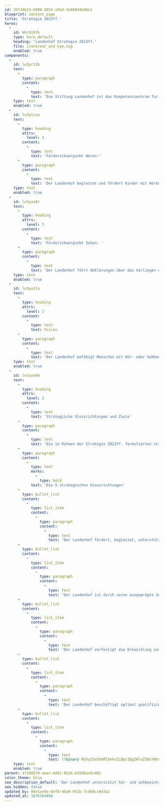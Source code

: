 ```yaml
---
id: 35f34b23-b900-4054-a5bd-3e860d4dd6e1
blueprint: content_page
title: 'Strategie 2023ff.'
heros:
  -
    id: HUr91OYk
    type: hero_default
    heading: 'Landenhof Strategie 2023ff.'
    file: icons/ear_and_eye.svg
    enabled: true
components:
  -
    id: le3yr13b
    text:
      -
        type: paragraph
        content:
          -
            type: text
            text: 'Die Stiftung Landenhof ist das Kompetenzzentrum für Hör- und Sehbeeinträchtigungen im Kanton Aargau. Sie unterstützt Menschen mit Hör- oder Sehbeeinträchtigungen in ihrem selbstbestimmten Leben, indem sie ihre Fähigkeiten, und ihre Entwicklung gezielt fördert.'
    type: text
    enabled: true
  -
    id: le3ytcxe
    text:
      -
        type: heading
        attrs:
          level: 3
        content:
          -
            type: text
            text: 'Förderschwerpunkt Hören:'
      -
        type: paragraph
        content:
          -
            type: text
            text: 'Der Landenhof begleitet und fördert Kinder mit Hörbeeinträchtigungen ab Geburt beim Spracherwerb und in ihrer Gesamtentwicklung, führt audiologische Abklärungen durch und übernimmt die Versorgung mit technischen Hilfsmitteln. Kinder und Jugendliche mit Hörbeeinträchtigungen können am Landenhof alle Stufen der Volksschule besuchen, am Landenhof wohnen oder werden in der Regelschule begleitet. Weiter ist der Landenhof Träger der Beratung für Schwerhörige und Gehörlose Aargau Solothurn, welche schwerhörige und gehörlose Personen jeden Alters, sowie deren Angehörige und Umfeld berät.'
    type: text
    enabled: true
  -
    id: le3yuv8r
    text:
      -
        type: heading
        attrs:
          level: 3
        content:
          -
            type: text
            text: 'Förderschwerpunkt Sehen: '
      -
        type: paragraph
        content:
          -
            type: text
            text: 'Der Landenhof führt Abklärungen über das Vorliegen einer Sehbeeinträchtigung durch und unterstützt Menschen mit Sehbeeinträchtigungen ab Geburt dabei, ihre Sehfähigkeiten optimal zu entwickeln sowie kognitive, motorische, soziale und emotionale Fähigkeiten zu entfalten. Kinder und Jugendliche mit Sehbeeinträchtigungen werden in der Regelschule begleitet oder können voraussichtlich ab dem Schuljahr 2024/25 am Landenhof die Tagessonderschule Sehen besuchen.'
    type: text
    enabled: true
  -
    id: le3yx2la
    text:
      -
        type: heading
        attrs:
          level: 3
        content:
          -
            type: text
            text: Vision
      -
        type: paragraph
        content:
          -
            type: text
            text: 'Der Landenhof befähigt Menschen mit Hör- oder Sehbeeinträchtigungen mit seinen Förderungs-, Beschulungs-, Begleitungs- und Beratungsangeboten individuell, ressourcenstärkend und bedürfnisorientiert zu einem selbstbestimmten Leben in unserer Gesellschaft.'
    type: text
    enabled: true
  -
    id: le3yxo84
    text:
      -
        type: heading
        attrs:
          level: 3
        content:
          -
            type: text
            text: 'Strategische Stossrichtungen und Ziele'
      -
        type: paragraph
        content:
          -
            type: text
            text: 'Die im Rahmen der Strategie 2023ff. formulierten strategischen Ziele lassen sich anhand von 5 strategischen Stossrichtungen zusammenfassen. Die erstaufgeführte Stossrichtung formuliert den übergeordneten Organisationszweck, an dem sich sämtliches Handeln ausrichtet. Die weiteren Stossrichtungen zeigen auf, wie der Landenhof diesem Zweck nachkommen möchte.'
      -
        type: paragraph
        content:
          -
            type: text
            marks:
              -
                type: bold
            text: 'Die 5 strategischen Stossrichtungen'
      -
        type: bullet_list
        content:
          -
            type: list_item
            content:
              -
                type: paragraph
                content:
                  -
                    type: text
                    text: 'Der Landenhof fördert, begleitet, unterstützt und berät Menschen mit Hör- oder Sehbeeinträchtigungen ganzheitlich in allen Lebensphasen und -bereichen.'
      -
        type: bullet_list
        content:
          -
            type: list_item
            content:
              -
                type: paragraph
                content:
                  -
                    type: text
                    text: 'Der Landenhof ist durch seine ausgeprägte Interprofessionalität und seine effektive Vernetzung die Anlaufstelle für Fragen in den Bereichen Hör- und Sehbeeinträchtigungen im Kanton Aargau.'
      -
        type: bullet_list
        content:
          -
            type: list_item
            content:
              -
                type: paragraph
                content:
                  -
                    type: text
                    text: 'Der Landenhof verfestigt die Entwicklung zum Kompetenzzentrum für Hören und Sehen in der Organisationskultur und den Organisationsstrukturen.'
      -
        type: bullet_list
        content:
          -
            type: list_item
            content:
              -
                type: paragraph
                content:
                  -
                    type: text
                    text: 'Der Landenhof beschäftigt optimal qualifizierte Mitarbeitende und fördert sie gezielt und kontinuierlich in ihrer fachlichen und persönlichen Entwicklung.'
      -
        type: bullet_list
        content:
          -
            type: list_item
            content:
              -
                type: paragraph
                content:
                  -
                    type: text
                    text: !!binary RGVyIExhbmRlbmhvZiBpc3QgZWluZSBsYW5nZnJpc3RpZyBnZXN1bmRlIE9yZ2FuaXNhdGlvbiB1bmQgc2V0enQgc2VpbmUgUmVzAnNvdXJjZW4gd2lydHNjaGFmdGxpY2gsIG5hY2hoYWx0aWcgdW5kIHVtd2VsdGJld3Vzc3QgZWluLg==
    type: text
    enabled: true
parent: 473865f0-aeac-4d91-9b26-63598ae6c401
color_theme: blue
seo_description_default: 'Der Landenhof unterstützt hör- und sehbeeinträchtigte Kinder & Jugendliche in ihrem selbstbestimmten Leben durch Förderung ihrer Fähigkeiten & Entwicklung'
seo_hidden: false
updated_by: 04e1ae9a-6ef8-4ba0-931b-7cd69cc0d3a2
updated_at: 1676364868
---
```

